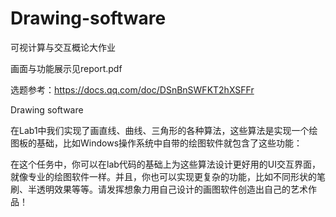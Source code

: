 # Drawing-software
可视计算与交互概论大作业

画面与功能展示见report.pdf

选题参考：https://docs.qq.com/doc/DSnBnSWFKT2hXSFFr

Drawing software

在Lab1中我们实现了画直线、曲线、三角形的各种算法，这些算法是实现一个绘图板的基础，比如Windows操作系统中自带的绘图软件就包含了这些功能：

在这个任务中，你可以在lab代码的基础上为这些算法设计更好用的UI交互界面，就像专业的绘图软件一样。并且，你也可以实现更复杂的功能，比如不同形状的笔刷、半透明效果等等。请发挥想象力用自己设计的画图软件创造出自己的艺术作品！

